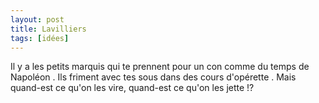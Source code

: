 ```yaml
---
layout: post
title: Lavilliers 
tags: [idées]
---
```


Il y a les petits marquis qui te prennent pour un con comme du temps de Napoléon . Ils friment avec tes sous dans des cours d'opérette  . Mais quand-est ce qu'on les vire, quand-est ce qu'on les jette !?
